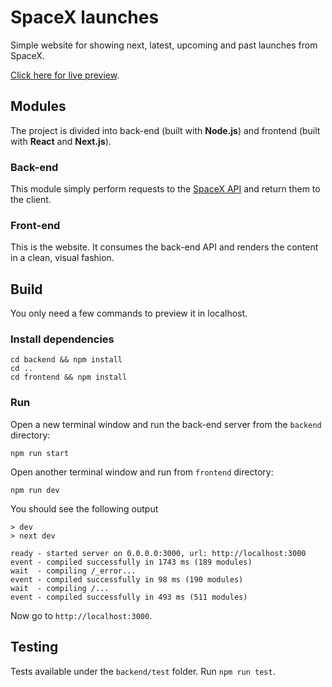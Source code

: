 # SpaceX launches

Simple website for showing next, latest, upcoming and past launches from SpaceX.

[Click here for live preview](https://spacex.entusiasta.dev/).

## Modules

The project is divided into back-end (built with **Node.js**) and frontend (built with **React** and **Next.js**).

### Back-end

This module simply perform requests to the [SpaceX API](https://github.com/r-spacex/SpaceX-API) and return them to the client.

### Front-end

This is the website. It consumes the back-end API and renders the content in a clean, visual fashion.

## Build

You only need a few commands to preview it in localhost.

### Install dependencies

```text
cd backend && npm install
cd ..
cd frontend && npm install
```

### Run

Open a new terminal window and run the back-end server from the `backend` directory:

```text
npm run start
```

Open another terminal window and run from `frontend` directory:

```text
npm run dev
```

You should see the following output

```
> dev
> next dev

ready - started server on 0.0.0.0:3000, url: http://localhost:3000
event - compiled successfully in 1743 ms (189 modules)
wait  - compiling /_error...
event - compiled successfully in 98 ms (190 modules)
wait  - compiling /...
event - compiled successfully in 493 ms (511 modules)
```

Now go to `http://localhost:3000`.

## Testing

Tests available under the `backend/test` folder. Run `npm run test`.
